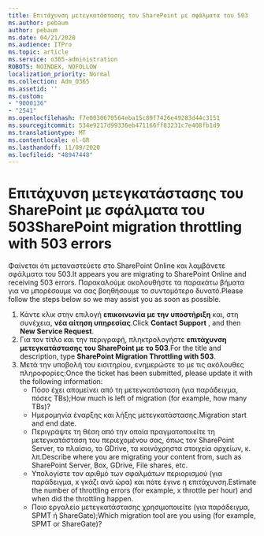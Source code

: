 ```yaml
---
title: Επιτάχυνση μετεγκατάστασης του SharePoint με σφάλματα του 503
ms.author: pebaum
author: pebaum
ms.date: 04/21/2020
ms.audience: ITPro
ms.topic: article
ms.service: o365-administration
ROBOTS: NOINDEX, NOFOLLOW
localization_priority: Normal
ms.collection: Adm_O365
ms.assetid: ''
ms.custom:
- "9000136"
- "2541"
ms.openlocfilehash: f7e0030670564eba15c89f7426e49283d44c3151
ms.sourcegitcommit: 534e9217d99336eb471166ff83231c7e408fb1d9
ms.translationtype: MT
ms.contentlocale: el-GR
ms.lasthandoff: 11/09/2020
ms.locfileid: "48947448"
---
```

# <a name="sharepoint-migration-throttling-with-503-errors"></a><span data-ttu-id="42869-102">Επιτάχυνση μετεγκατάστασης του SharePoint με σφάλματα του 503</span><span class="sxs-lookup"><span data-stu-id="42869-102">SharePoint migration throttling with 503 errors</span></span>

<span data-ttu-id="42869-103">Φαίνεται ότι μεταναστεύετε στο SharePoint Online και λαμβάνετε σφάλματα του 503.</span><span class="sxs-lookup"><span data-stu-id="42869-103">It appears you are migrating to SharePoint Online and receiving 503 errors.</span></span> <span data-ttu-id="42869-104">Παρακαλούμε ακολουθήστε τα παρακάτω βήματα για να μπορέσουμε να σας βοηθήσουμε το συντομότερο δυνατό.</span><span class="sxs-lookup"><span data-stu-id="42869-104">Please follow the steps below so we may assist you as soon as possible.</span></span>

1. <span data-ttu-id="42869-105">Κάντε κλικ στην επιλογή **επικοινωνία με την υποστήριξη** και, στη συνέχεια, **νέα αίτηση υπηρεσίας**.</span><span class="sxs-lookup"><span data-stu-id="42869-105">Click **Contact Support** , and then **New Service Request**.</span></span>
2. <span data-ttu-id="42869-106">Για τον τίτλο και την περιγραφή, πληκτρολογήστε **επιτάχυνση μετεγκατάστασης του SharePoint με το 503**.</span><span class="sxs-lookup"><span data-stu-id="42869-106">For the title and description, type **SharePoint Migration Throttling with 503**.</span></span>
3. <span data-ttu-id="42869-107">Μετά την υποβολή του εισιτηρίου, ενημερώστε το με τις ακόλουθες πληροφορίες:</span><span class="sxs-lookup"><span data-stu-id="42869-107">Once the ticket has been submitted, please update it with the following information:</span></span>
    - <span data-ttu-id="42869-108">Πόσο έχει απομείνει από τη μετεγκατάσταση (για παράδειγμα, πόσες TBs);</span><span class="sxs-lookup"><span data-stu-id="42869-108">How much is left of migration (for example, how many TBs)?</span></span>
    - <span data-ttu-id="42869-109">Ημερομηνία έναρξης και λήξης μετεγκατάστασης.</span><span class="sxs-lookup"><span data-stu-id="42869-109">Migration start and end date.</span></span>
    - <span data-ttu-id="42869-110">Περιγράψτε τη θέση από την οποία πραγματοποιείτε τη μετεγκατάσταση του περιεχομένου σας, όπως τον SharePoint Server, το πλαίσιο, το GDrive, τα κοινόχρηστα στοιχεία αρχείων, κ. λπ.</span><span class="sxs-lookup"><span data-stu-id="42869-110">Describe where you are migrating your content from, such as SharePoint Server, Box, GDrive, File shares, etc.</span></span>
    - <span data-ttu-id="42869-111">Υπολογίστε τον αριθμό των σφαλμάτων περιορισμού (για παράδειγμα, x γκάζι ανά ώρα) και πότε έγινε η επιτάχυνση.</span><span class="sxs-lookup"><span data-stu-id="42869-111">Estimate the number of throttling errors (for example, x throttle per hour) and when did the throttling happen.</span></span>
    - <span data-ttu-id="42869-112">Ποιο εργαλείο μετεγκατάστασης χρησιμοποιείτε (για παράδειγμα, SPMT ή ShareGate);</span><span class="sxs-lookup"><span data-stu-id="42869-112">Which migration tool are you using (for example, SPMT or ShareGate)?</span></span>

